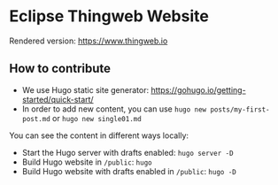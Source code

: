 # Eclipse Thingweb Website

Rendered version: <https://www.thingweb.io>

## How to contribute

- We use Hugo static site generator: https://gohugo.io/getting-started/quick-start/
- In order to add new content, you can use `hugo new posts/my-first-post.md` or `hugo new single01.md`

You can see the content in different ways locally:
- Start the Hugo server with drafts enabled: `hugo server -D`
- Build Hugo website  in `/public`: `hugo`
- Build Hugo website with drafts enabled in `/public`: `hugo -D`
